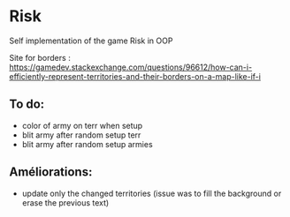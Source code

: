 # Risk
Self implementation of the game Risk in OOP

Site for borders : https://gamedev.stackexchange.com/questions/96612/how-can-i-efficiently-represent-territories-and-their-borders-on-a-map-like-if-i

## To do:
- color of army on terr when setup
- blit army after random setup terr
- blit army after random setup armies

## Améliorations:
- update only the changed territories (issue was to fill the background or erase the previous text)